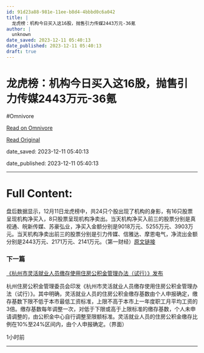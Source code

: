 ```yaml
---
id: 91d23a88-981e-11ee-b8d4-4bbbd0c6a042
title: |
  龙虎榜：机构今日买入这16股，抛售引力传媒2443万元-36氪
author: |
  unknown
date_saved: 2023-12-11 05:40:13
date_published: 2023-12-11 05:40:13
draft: true
---
```


# 龙虎榜：机构今日买入这16股，抛售引力传媒2443万元-36氪
#Omnivore

[Read on Omnivore](https://omnivore.app/me/16-2443-36-18c58cb1e20)

[Read Original](https://36kr.com/newsflashes/2556163910867335?f=rss)

date_saved: 2023-12-11 05:40:13

date_published: 2023-12-11 05:40:13

--- 

# Full Content: 

盘后数据显示，12月11日龙虎榜中，共24只个股出现了机构的身影，有16只股票呈现机构净买入，8只股票呈现机构净卖出。当天机构净买入前三的股票分别是真视通、皖新传媒、苏豪弘业，净买入金额分别是9018万元、5255万元、3903万元。当天机构净卖出前三的股票分别是引力传媒、信雅达、摩恩电气，净流出金额分别是2443万元、2171万元、2141万元。（第一财经）[原文链接](https://www.yicai.com/brief/101923373.html)

### 下一篇

[《杭州市灵活就业人员缴存使用住房公积金管理办法（试行）》发布](https://36kr.com/newsflashes/2556162890537348)

杭州住房公积金管理委员会印发《杭州市灵活就业人员缴存使用住房公积金管理办法（试行）》。其中明确，灵活就业人员的住房公积金缴存基数由个人申报确定，缴存基数下限不低于本市最低工资标准，上限不高于本市上一年度职工月平均工资的3倍。缴存基数每年调整一次，对低于下限或高于上限标准的缴存基数，个人未申请调整的，由公积金中心自行调整至限额标准。灵活就业人员的住房公积金缴存比例在10%至24%区间内，由个人申报确定。（界面）

1小时前

---

